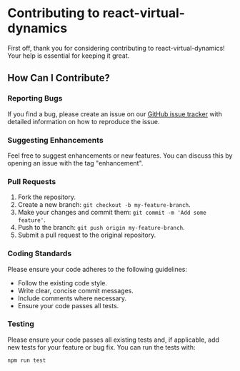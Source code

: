 # Contributing to react-virtual-dynamics

First off, thank you for considering contributing to react-virtual-dynamics! Your help is essential for keeping it great.

## How Can I Contribute?

### Reporting Bugs

If you find a bug, please create an issue on our [GitHub issue tracker](https://github.com/muhammadumair12345/react-virtual-dynamics/issues) with detailed information on how to reproduce the issue.

### Suggesting Enhancements

Feel free to suggest enhancements or new features. You can discuss this by opening an issue with the tag "enhancement".

### Pull Requests

1. Fork the repository.
2. Create a new branch: `git checkout -b my-feature-branch`.
3. Make your changes and commit them: `git commit -m 'Add some feature'`.
4. Push to the branch: `git push origin my-feature-branch`.
5. Submit a pull request to the original repository.

### Coding Standards

Please ensure your code adheres to the following guidelines:

- Follow the existing code style.
- Write clear, concise commit messages.
- Include comments where necessary.
- Ensure your code passes all tests.

### Testing

Please ensure your code passes all existing tests and, if applicable, add new tests for your feature or bug fix. You can run the tests with:

```bash
npm run test
```
